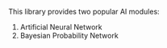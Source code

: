 This library provides two popular AI modules:
1. Artificial Neural Network
2. Bayesian Probability Network
